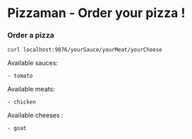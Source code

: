 # Pizzaman - Order your pizza !

### Order a pizza

`curl localhost:9876/yourSauce/yourMeat/yourCheese`

Available sauces:

	- tomato

Available meats:

	- chicken

Available cheeses :

	- goat